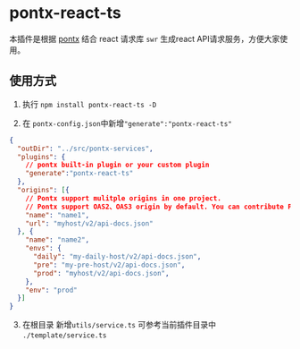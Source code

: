 # pontx-react-ts

本插件是根据 [pontx](https://github.com/pontjs/pontx/blob/main/README.md) 结合 react 请求库 `swr` 生成react API请求服务，方便大家使用。

## 使用方式

1. 执行 `npm install pontx-react-ts -D`

2. 在 `pontx-config.json`中新增`"generate":"pontx-react-ts"`

```json
{
  "outDir": "../src/pontx-services",
  "plugins": {
    // pontx built-in plugin or your custom plugin
    "generate":"pontx-react-ts"
  },
  "origins": [{
    // Pontx support mulitple origins in one project.
    // Pontx support OAS2、OAS3 origin by default. You can contribute Pontx Parse Plugin to support other type of origin.
    "name": "name1",
    "url": "myhost/v2/api-docs.json"
  }, {
    "name": "name2",
    "envs": {
      "daily": "my-daily-host/v2/api-docs.json",
      "pre": "my-pre-host/v2/api-docs.json",
      "prod": "myhost/v2/api-docs.json",
    },
    "env": "prod"
  }]
}
```

3. 在根目录 新增`utils/service.ts` 可参考当前插件目录中 `./template/service.ts`
